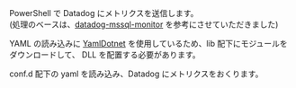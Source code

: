 PowerShell で Datadog にメトリクスを送信します。  
(処理のベースは、[datadog-mssql-monitor](https://github.com/moaikids/datadog-mssql-monitor) を参考にさせていただきました)

YAML の読み込みに [YamlDotnet](https://www.nuget.org/stats) を使用しているため、lib 配下にモジュールをダウンロードして、 DLL を配置する必要があります。

conf.d 配下の yaml を読み込み、Datadog にメトリクスをおくります。